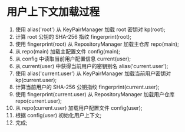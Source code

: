 # 用户上下文加载过程



1. 使用 alias('root') 从 KeyPairManager 加载 root 密钥对 kp(root);
1. 计算 root 公钥的 SHA-256 指纹 fingerprint(root);
1. 使用 fingerprint(root) 从 RepositoryManager 加载主仓库 repo(main);
1. 从 repo(main) 加载主配置文件 config(main);
1. 从 config 中读取当前用户配置信息 current(user);
1. 从 current(user) 中获得当前用户的密钥别名 alias('current.user');
1. 使用 alias('current.user') 从 KeyPairManager 加载当前用户密钥对 kp(current.user);
1. 计算当前用户的 SHA-256 公钥指纹 fingerprint(current.user);
1. 使用 fingerprint(current.user) 从 RepositoryManager 加载用户仓库 repo(current.user);
1. 从 repo(current.user) 加载用户配置文件 config(user);
1. 根据 config(user) 初始化用户上下文;
1. 完成;
